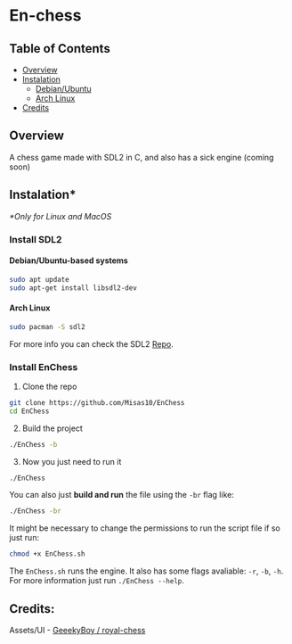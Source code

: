 # En-chess

## Table of Contents
* [Overview](#Overview)
* [Instalation](#Instalation)
  * [Debian/Ubuntu](#Debian-ubuntu)
  * [Arch Linux](#Arch-linux)
* [Credits](#Credits)

## Overview
A chess game made with SDL2 in C, and also has a sick engine (coming soon)

## Instalation*
_*Only for Linux and MacOS_

### Install SDL2

#### Debian/Ubuntu-based systems <a name="Debian-ubuntu"></a>
```bash
sudo apt update
sudo apt-get install libsdl2-dev
```
#### Arch Linux

```bash
sudo pacman -S sdl2
```
For more info you can check the SDL2 [Repo](https://github.com/libsdl-org/SDL).

### Install EnChess 
1. Clone the repo
```bash
git clone https://github.com/Misas10/EnChess
cd EnChess
```

2. Build the project
```bash
./EnChess -b
```

3. Now you just need to run it
```bash
./EnChess
```

You can also just **build and run** the file using the `-br` flag like:
```bash
./EnChess -br
```

It might be necessary to change the permissions to run the script file
if so just run:
```bash
chmod +x EnChess.sh
```

The `EnChess.sh` runs the engine. It also has some flags avaliable: `-r`, `-b`, `-h`. For more
information just run `./EnChess --help`.

## Credits: 
Assets/UI - [GeeekyBoy / royal-chess](https://github.com/GeeekyBoy/royal-chess/tree/main)


